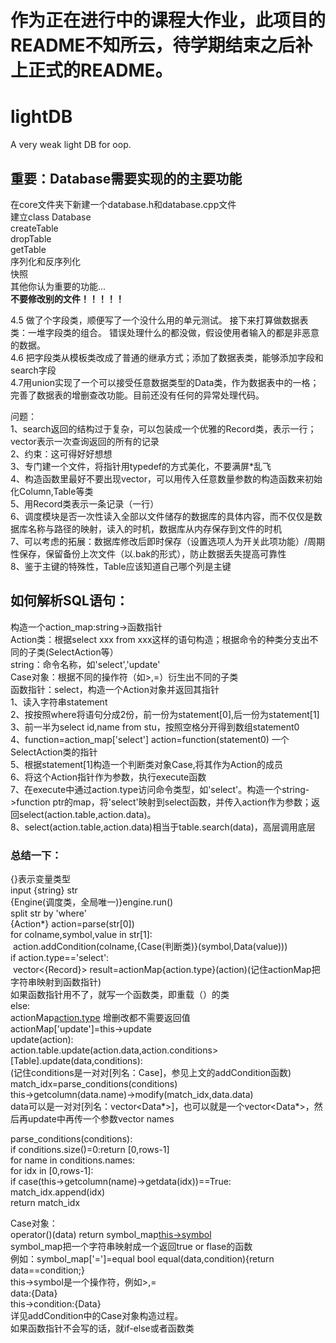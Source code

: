 
作为正在进行中的课程大作业，此项目的README不知所云，待学期结束之后补上正式的README。
=======
# lightDB
A very weak light DB for oop.

## 重要：Database需要实现的的主要功能
在core文件夹下新建一个database.h和database.cpp文件<br/>
建立class Database<br/>
createTable<br/>
dropTable<br/>
getTable<br/>
序列化和反序列化<br/>
快照<br/>
其他你认为重要的功能...<br/>
**不要修改别的文件！！！！！**<br/>


4.5 做了个字段类，顺便写了一个没什么用的单元测试。
接下来打算做数据表类：一堆字段类的组合。
错误处理什么的都没做，假设使用者输入的都是非恶意的数据。<br>
4.6 把字段类从模板类改成了普通的继承方式；添加了数据表类，能够添加字段和search字段<br/>
4.7用union实现了一个可以接受任意数据类型的Data类，作为数据表中的一格；完善了数据表的增删查改功能。目前还没有任何的异常处理代码。<br/>

问题：<br/>
1、search返回的结构过于复杂，可以包装成一个优雅的Record类，表示一行；vector<Record>表示一次查询返回的所有的记录<br/>
2、约束：这可得好好想想<br/>
3、专门建一个文件，将指针用typedef的方式美化，不要满屏*乱飞<br/>
4、构造函数里最好不要出现vector，可以用传入任意数量参数的构造函数来初始化Column,Table等类<br/>
5、用Record类表示一条记录（一行）<br/>
6、调度模块是否一次性读入全部以文件储存的数据库的具体内容，而不仅仅是数据库名称与路径的映射，读入的时机，数据库从内存保存到文件的时机<br/>
7、可以考虑的拓展：数据库修改后即时保存（设置选项人为开关此项功能）/周期性保存，保留备份上次文件（以.bak的形式），防止数据丢失提高可靠性<br/>
8、鉴于主键的特殊性，Table应该知道自己哪个列是主键<br/>
  
  
 ## 如何解析SQL语句：
 构造一个action_map:string->函数指针<br/>
 Action类：根据select xxx from xxx这样的语句构造；根据命令的种类分支出不同的子类(SelectAction等）<br/>
 string：命令名称，如'select','update'<br/>
 Case对象：根据不同的操作符（如>,=）衍生出不同的子类<br/>
 函数指针：select，构造一个Action对象并返回其指针<br/>
 1、读入字符串statement<br/>
 2、按按照where将语句分成2份，前一份为statement[0],后一份为statement[1]<br/>
 3、前一半为select id,name from stu，按照空格分开得到数组statement0<br/>
 4、function=action_map['select'] action=function(statement0) 一个SelectAction类的指针<br/>
 5、根据statement[1]构造一个判断类对象Case,将其作为Action的成员<br/>
 6、将这个Action指针作为参数，执行execute函数<br/>
 7、在execute中通过action.type访问命令类型，如'select'。构造一个string->function ptr的map，将'select'映射到select函数，并传入action作为参数；返回select(action.table,action.data)。<br/>
 8、select(action.table,action.data)相当于table.search(data)，高层调用底层<br/>
 ### 总结一下：
 {}表示变量类型<br/>
 input {string} str<br/>
 {Engine(调度类，全局唯一)}engine.run()<br/>
 split str by 'where'<br/>
 {Action*} action=parse(str[0])<br/>
 for colname,symbol,value in str[1]:<br/>
 &nbsp;action.addCondition(colname,{Case(判断类)}(symbol,Data(value)))<br/>
 if action.type=='select':</br>
 &nbsp;vector<{Record}> result=actionMap{action.type}(action)(记住actionMap把字符串映射到函数指针)<br/>
     如果函数指针用不了，就写一个函数类，即重载（）的类<br/>
 else:<br/>
     actionMap[action.type](action)   增删改都不需要返回值<br/>
 actionMap['update']=this->update<br/>
 update(action):<br/>
     action.table.update(action.data,action.conditions><br/>
 [Table].update(data,conditions):<br/>(记住conditions是一对对[列名：Case]，参见上文的addCondition函数)<br/>
     match_idx=parse_conditions(conditions)<br/>
     this->getcolumn(data.name)->modify(match_idx,data.data)<br/>
     data可以是一对对[列名：vector<Data*>]，也可以就是一个vector<Data*>，然后再update中再传一个参数vector<string> names<br/>
  
  parse_conditions(conditions):<br/>
      if conditions.size()=0:return [0,rows-1] <br/>
      for name in conditions.names:<br/>
          for idx in [0,rows-1]:<br/>
              if case(this->getcolumn(name)->getdata(idx))==True:<br/>
                  match_idx.append(idx)<br/>
       return match_idx <br/>
       
  Case对象：<br/>
       operator()(data) return symbol_map[this->symbol](data,this->condition)<br/>
  symbol_map把一个字符串映射成一个返回true or flase的函数<br/>
  例如：symbol_map['=']=equal
  bool equal(data,condition){return data==condition;}<br/>
  this->symbol是一个操作符，例如>,=<br/>
  data:{Data}<br/>
  this->condition:{Data}<br/>
 详见addCondition中的Case对象构造过程。<br/>
 如果函数指针不会写的话，就if-else或者函数类<br/>
 
 
 
 
